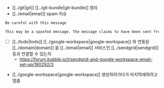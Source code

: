 - [[../git|git]] [[../git-bundle|git-bundle]] 정리
- [[../email|email]] spam 이슈
```txt
Be careful with this message

This may be a spoofed message. The message claims to have been sent from your account, but Gmail couldn’t verify the actual source. Avoid clicking links or replying with sensitive information, unless you are sure you actually sent this message. (No need to reset your password, the real sender does not actually have access to your account!)
```
  - [ ] [[../todo|todo]] [[../google-workspace|google-workspace]] 와 연동된 [[../domain|domain]] 을 [[../email|email]] 서비스인 [[../sendgrid|sendgrid]] 등과 연결할 수 있는지
    - https://forum.bubble.io/t/sendgrid-and-google-workspace-email-set-up/180292/3
- [[../google-workspace|google-workspace]] 생성하려가다가 마지막에하려고 멈춤
